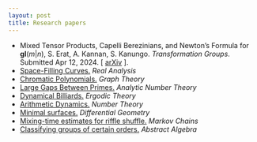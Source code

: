 ```yaml
---
layout: post
title: Research papers
---
```

- Mixed Tensor Products, Capelli Berezinians, and Newton’s Formula for **gl**(*m*|*n*), S. Erat, A. Kannan, S. Kanungo. *Transformation Groups*. Submitted Apr 12, 2024. \[ [arXiv](https://arxiv.org/pdf/2409.02422) \].
- [Space-Filling Curves.](space-filling-curves.pdf) *Real Analysis*
- [Chromatic Polynomials.](chromatic-polynomials.pdf) *Graph Theory*
- [Large Gaps Between Primes.](http://simonrs.com/eulercircle/analyticnt2024/shihan-largegaps.pdf) *Analytic Number Theory*
- [Dynamical Billiards.](http://simonrs.com/eulercircle/ergodic2024/shihan-billiards.pdf) *Ergodic Theory*
- [Arithmetic Dynamics.](http://simonrs.com/eulercircle/nt2023/shihan-arithdyn.pdf) *Number Theory*
- [Minimal surfaces.](http://simonrs.com/eulercircle/diffgeo/shihan-minimal.pdf) *Differential Geometry*
- [Mixing-time estimates for riffle shuffle.](http://simonrs.com/eulercircle/markovchains/shihan-riffle.pdf) *Markov Chains*
- [Classifying groups of certain orders.](http://simonrs.com/eulercircle/algebra2020/shihan-orders.pdf) *Abstract Algebra*


